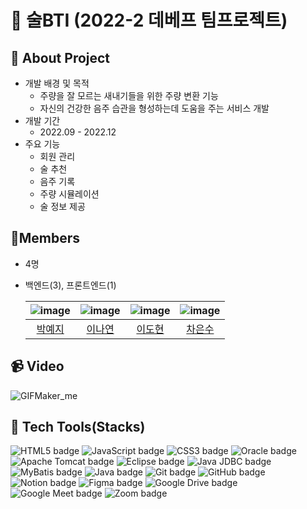 # 🍶 술BTI (2022-2 데베프 팀프로젝트)

## 📝 About Project
- 개발 배경 및 목적
  - 주량을 잘 모르는 새내기들을 위한 주량 변환 기능
  - 자신의 건강한 음주 습관을 형성하는데 도움을 주는 서비스 개발
- 개발 기간
  - 2022.09 - 2022.12
- 주요 기능
  - 회원 관리
  - 술 추천
  - 음주 기록
  - 주량 시뮬레이션
  - 술 정보 제공

## 👥Members
- 4명
- 백엔드(3), 프론트엔드(1)

  |![image](https://avatars.githubusercontent.com/u/89853141?v=4)|![image](https://avatars.githubusercontent.com/u/77628363?v=4)|![image](https://avatars.githubusercontent.com/u/87109601?v=4)|![image](https://avatars.githubusercontent.com/u/77821089?v=4) |
    |:---:|:---:|:---:|:---:|
  |[박예지](https://github.com/Li5ht)|[이나연](https://github.com/yeon2lee)|[이도현](https://github.com/zsderw)|[차은수](https://github.com/ckdmstn)|


## 📹 Video
![GIFMaker_me](https://github.com/user-attachments/assets/bd582f2b-59a2-4009-bf71-4a4254ae62a6)

    
## 🔧 Tech Tools(Stacks)
 <img src="https://img.shields.io/badge/HTML5-E34F26?style=for-the-badge&logo=HTML5&logoColor=white" alt="HTML5 badge" class="badge"> <img src="https://img.shields.io/badge/JavaScript-F7DF1E?style=for-the-badge&logo=JavaScript&logoColor=black" alt="JavaScript badge" class="badge">  <img src="https://img.shields.io/badge/CSS3-1572B6?style=for-the-badge&logo=CSS3&logoColor=white" alt="CSS3 badge" class="badge">   <img src="https://img.shields.io/badge/Oracle-F80000?style=for-the-badge&logo=Oracle&logoColor=white" alt="Oracle badge" class="badge">  <img src="https://img.shields.io/badge/Apache%20Tomcat-F8DC75?style=for-the-badge&logo=Apache%20Tomcat&logoColor=black" alt="Apache Tomcat badge" class="badge">  <img src="https://img.shields.io/badge/Eclipse-2C2255?style=for-the-badge&logo=Eclipse&logoColor=white" alt="Eclipse badge" class="badge"> <img src="https://img.shields.io/badge/Java%20JDBC-007396?style=for-the-badge&logo=Java&logoColor=white" alt="Java JDBC badge" class="badge">  <img src="https://img.shields.io/badge/MyBatis-35A69E?style=for-the-badge&logo=MyBatis&logoColor=white" alt="MyBatis badge" class="badge">
<img src="https://img.shields.io/badge/Java-FFFFFF?style=flat-square&logo=OpenJDK&logoColor=black" alt="Java badge" class="badge">
 <img src="https://img.shields.io/badge/Git-F05032?style=flat-square&logo=Git&logoColor=white" alt="Git badge" class="badge">  <img src="https://img.shields.io/badge/GitHub-181717?style=flat-square&logo=GitHub&logoColor=white" alt="GitHub badge" class="badge">  <img src="https://img.shields.io/badge/Notion-000000?style=flat-square&logo=Notion&logoColor=white" alt="Notion badge" class="badge">  <img src="https://img.shields.io/badge/Figma-F24E1E?style=flat-square&logo=Figma&logoColor=white" alt="Figma badge" class="badge">  <img src="https://img.shields.io/badge/Google%20Drive-4285F4?style=flat-square&logo=Google%20Drive&logoColor=white" alt="Google Drive badge" class="badge">  <img src="https://img.shields.io/badge/Google%20Meet-32A350?style=flat-square&logo=Google%20Meet&logoColor=white" alt="Google Meet badge" class="badge">  <img src="https://img.shields.io/badge/Zoom-2D8CFF?style=flat-square&logo=Zoom&logoColor=white" alt="Zoom badge" class="badge">
  </div>
<br/>
